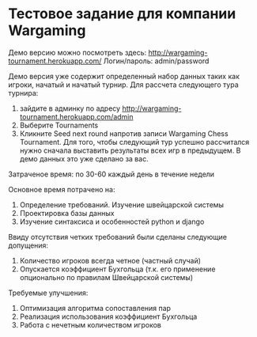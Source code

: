 Тестовое задание для компании Wargaming
=======================================

Демо версию можно посмотреть здесь: http://wargaming-tournament.herokuapp.com/
Логин/пароль: admin/password

Демо версия уже содержит определенный набор данных таких как игроки, начатый и начатый турнир.
Для рассчета следующего тура турнира:
  1. зайдите в админку по адресу http://wargaming-tournament.herokuapp.com/admin
  2. Выберите Tournaments
  3. Кликните Seed next round напротив записи Wargaming Chess Tournament. Для того, чтобы следующий тур успешно рассчитался нужно сначала выставить результаты всех игр в предыдущем. В демо данных это уже сделано за вас.

Затраченое время: по 30-60 каждый день в течение недели

Основное время потрачено на:
  1. Определение требований. Изучение швейцарской системы
  2. Проектировка базы данных
  3. Изучение синтаксиса и особенностей python и django

Ввиду отсутствия четких требований были сделаны следующие допущения:
  1. Количество игроков всегда четное (частный случай)
  2. Опускается коэффициент Бухгольца (т.к. его применение опционально по правилам Швейцарской системы)

Требуемые улучшения:
  1. Оптимизация алгоритма сопоставления пар
  2. Реализация использования коэффициент Бухгольца
  3. Работа с нечетным количеством игроков
